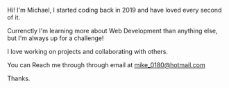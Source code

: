 Hi! I'm Michael, I started coding back in 2019 and have loved every second of it.

Currenctly I'm learning more about Web Development than anything else, but I'm always up for a challenge!

I love working on projects and collaborating with others.

You can Reach me through through email at mike_0180@hotmail.com

Thanks.

<!---
mike0180/mike0180 is a ✨ special ✨ repository because its `README.md` (this file) appears on your GitHub profile.
You can click the Preview link to take a look at your changes.
--->
